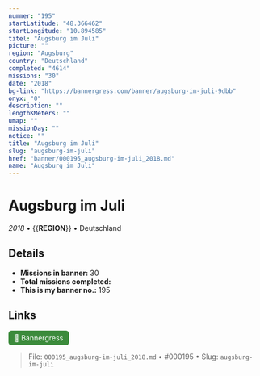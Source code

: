 ```yaml
---
nummer: "195"
startLatitude: "48.366462"
startLongitude: "10.894585"
titel: "Augsburg im Juli"
picture: ""
region: "Augsburg"
country: "Deutschland"
completed: "4614"
missions: "30"
date: "2018"
bg-link: "https://bannergress.com/banner/augsburg-im-juli-9dbb"
onyx: "0"
description: ""
lengthKMeters: ""
umap: ""
missionDay: ""
notice: ""
title: "Augsburg im Juli"
slug: "augsburg-im-juli"
href: "banner/000195_augsburg-im-juli_2018.md"
name: "Augsburg im Juli"
---
```

# Augsburg im Juli

*2018* • {{__REGION__}} • Deutschland





## Details

- **Missions in banner:** 30
- **Total missions completed:** 
- **This is my banner no.:** 195





## Links
<a href="https://bannergress.com/banner/augsburg-im-juli-9dbb" target="_blank" style="display:inline-block;margin-right:8px;padding:6px 12px;background:#3c8b3c;color:#fff;text-decoration:none;border-radius:6px;">🔗 Bannergress</a>



> File: `000195_augsburg-im-juli_2018.md` • #000195 • Slug: `augsburg-im-juli`
